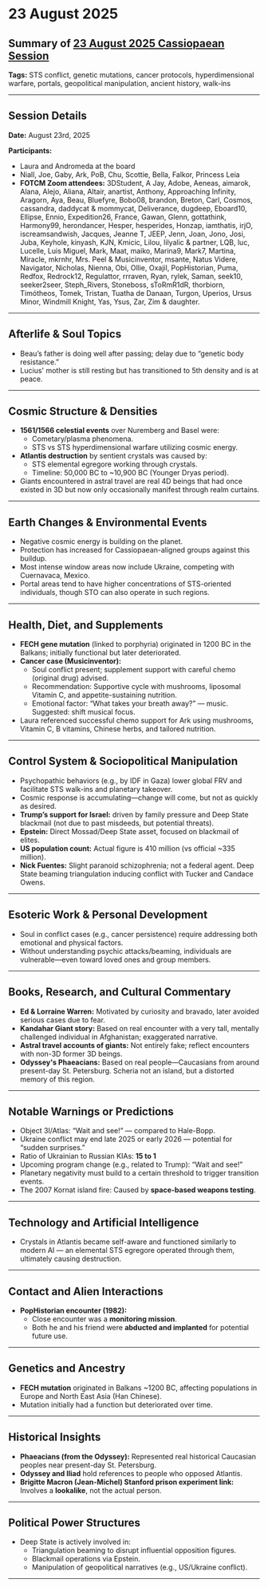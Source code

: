 # 23 August 2025

## Summary of [23 August 2025 Cassiopaean Session](https://cassiopaea.org/forum/threads/session-23-august-2025.56847/)

**Tags:** STS conflict, genetic mutations, cancer protocols, hyperdimensional warfare, portals, geopolitical manipulation, ancient history, walk-ins

---

## Session Details

**Date:** August 23rd, 2025

**Participants:**

- Laura and Andromeda at the board
- Niall, Joe, Gaby, Ark, PoB, Chu, Scottie, Bella, Falkor, Princess Leia
- **FOTCM Zoom attendees:** 3DStudent, A Jay, Adobe, Aeneas, aimarok, Alana, Alejo, Aliana, Altair, anartist, Anthony, Approaching Infinity, Aragorn, Aya, Beau, Bluefyre, Bobo08, brandon, Breton, Carl, Cosmos, cassandra, daddycat & mommycat, Deliverance, dugdeep, Eboard10, Ellipse, Ennio, Expedition26, France, Gawan, Glenn, gottathink, Harmony99, herondancer, Hesper, hesperides, Honzap, iamthatis, irjO, iscreamsandwish, Jacques, Jeanne T, JEEP, Jenn, Joan, Jono, Josi, Juba, Keyhole, kinyash, KJN, Kmicic, Lilou, lilyalic & partner, LQB, luc, Lucelle, Luis Miguel, Mark, Maat, maiko, Marina9, Mark7, Martina, Miracle, mkrnhr, Mrs. Peel & Musicinventor, msante, Natus Videre, Navigator, Nicholas, Nienna, Obi, Ollie, Oxajil, PopHistorian, Puma, Redfox, Redrock12, Regulattor, rrraven, Ryan, rylek, Saman, seek10, seeker2seer, Steph_Rivers, Stoneboss, sToRmR1dR, thorbiorn, Timótheos, Tomek, Tristan, Tuatha de Danaan, Turgon, Uperios, Ursus Minor, Windmill Knight, Yas, Ysus, Zar, Zim & daughter.

---

## Afterlife & Soul Topics

- Beau’s father is doing well after passing; delay due to “genetic body resistance.”
- Lucius' mother is still resting but has transitioned to 5th density and is at peace.

---

## Cosmic Structure & Densities

- **1561/1566 celestial events** over Nuremberg and Basel were:
    - Cometary/plasma phenomena.
    - STS vs STS hyperdimensional warfare utilizing cosmic energy.
- **Atlantis destruction** by sentient crystals was caused by:
    - STS elemental egregore working through crystals.
    - Timeline: 50,000 BC to ~10,900 BC (Younger Dryas period).
- Giants encountered in astral travel are real 4D beings that had once existed in 3D but now only occasionally manifest through realm curtains.

---

## Earth Changes & Environmental Events

- Negative cosmic energy is building on the planet.
- Protection has increased for Cassiopaean-aligned groups against this buildup.
- Most intense window areas now include Ukraine, competing with Cuernavaca, Mexico.
- Portal areas tend to have higher concentrations of STS-oriented individuals, though STO can also operate in such regions.

---

## Health, Diet, and Supplements

- **FECH gene mutation** (linked to porphyria) originated in 1200 BC in the Balkans; initially functional but later deteriorated.
- **Cancer case (Musicinventor):**
    - Soul conflict present; supplement support with careful chemo (original drug) advised.
    - Recommendation: Supportive cycle with mushrooms, liposomal Vitamin C, and appetite-sustaining nutrition.
    - Emotional factor: “What takes your breath away?” — music. Suggested: shift musical focus.
- Laura referenced successful chemo support for Ark using mushrooms, Vitamin C, B vitamins, Chinese herbs, and tailored nutrition.

---

## Control System & Sociopolitical Manipulation

- Psychopathic behaviors (e.g., by IDF in Gaza) lower global FRV and facilitate STS walk-ins and planetary takeover.
- Cosmic response is accumulating—change will come, but not as quickly as desired.
- **Trump’s support for Israel:** driven by family pressure and Deep State blackmail (not due to past misdeeds, but potential threats).
- **Epstein:** Direct Mossad/Deep State asset, focused on blackmail of elites.
- **US population count:** Actual figure is 410 million (vs official ~335 million).
- **Nick Fuentes:** Slight paranoid schizophrenia; not a federal agent. Deep State beaming triangulation inducing conflict with Tucker and Candace Owens.

---

## Esoteric Work & Personal Development

- Soul in conflict cases (e.g., cancer persistence) require addressing both emotional and physical factors.
- Without understanding psychic attacks/beaming, individuals are vulnerable—even toward loved ones and group members.

---

## Books, Research, and Cultural Commentary

- **Ed & Lorraine Warren:** Motivated by curiosity and bravado, later avoided serious cases due to fear.
- **Kandahar Giant story:** Based on real encounter with a very tall, mentally challenged individual in Afghanistan; exaggerated narrative.
- **Astral travel accounts of giants:** Not entirely fake; reflect encounters with non-3D former 3D beings.
- **Odyssey's Phaeacians:** Based on real people—Caucasians from around present-day St. Petersburg. Scheria not an island, but a distorted memory of this region.

---

## Notable Warnings or Predictions

- Object 3I/Atlas: “Wait and see!” — compared to Hale-Bopp.
- Ukraine conflict may end late 2025 or early 2026 — potential for “sudden surprises.”
- Ratio of Ukrainian to Russian KIAs: **15 to 1**
- Upcoming program change (e.g., related to Trump): “Wait and see!”
- Planetary negativity must build to a certain threshold to trigger transition events.
- The 2007 Kornat island fire: Caused by **space-based weapons testing**.

---

## Technology and Artificial Intelligence

- Crystals in Atlantis became self-aware and functioned similarly to modern AI — an elemental STS egregore operated through them, ultimately causing destruction.

---

## Contact and Alien Interactions

- **PopHistorian encounter (1982):**
    - Close encounter was a **monitoring mission**.
    - Both he and his friend were **abducted and implanted** for potential future use.

---

## Genetics and Ancestry

- **FECH mutation** originated in Balkans ~1200 BC, affecting populations in Europe and North East Asia (Han Chinese).
- Mutation initially had a function but deteriorated over time.

---

## Historical Insights

- **Phaeacians (from the Odyssey):** Represented real historical Caucasian peoples near present-day St. Petersburg.
- **Odyssey and Iliad** hold references to people who opposed Atlantis.
- **Brigitte Macron (Jean-Michel) Stanford prison experiment link:** Involves a **lookalike**, not the actual person.

---

## Political Power Structures

- Deep State is actively involved in:
    - Triangulation beaming to disrupt influential opposition figures.
    - Blackmail operations via Epstein.
    - Manipulation of geopolitical narratives (e.g., US/Ukraine conflict).

---

